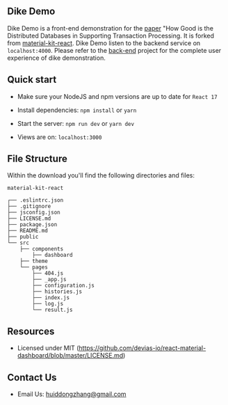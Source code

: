 ## Dike Demo
Dike Demo is a front-end demonstration for the [paper](https://github.com/DBHammer/Dike) "How Good is the Distributed Databases in Supporting Transaction Processing.
It is forked from [material-kit-react](https://github.com/devias-io/material-kit-react). Dike Demo listen to the backend service on `localhost:4000`. Please refer to the [back-end](https://github.com/HoniiTro19/dike-demo-backend) project for the complete user experience of dike demonstration.

## Quick start

- Make sure your NodeJS and npm versions are up to date for `React 17`

- Install dependencies: `npm install` or `yarn`

- Start the server: `npm run dev` or `yarn dev`

- Views are on: `localhost:3000`

## File Structure

Within the download you'll find the following directories and files:

```
material-kit-react

┌── .eslintrc.json
├── .gitignore
├── jsconfig.json
├── LICENSE.md
├── package.json
├── README.md
├── public
└── src
	├── components
	    ├── dashboard
	├── theme
	└── pages
		├── 404.js
		├── _app.js
		├── configuration.js
		├── histories.js
		├── index.js
		├── log.js
		└── result.js
```

## Resources

- Licensed under MIT (https://github.com/devias-io/react-material-dashboard/blob/master/LICENSE.md)

## Contact Us

- Email Us: huiddongzhang@gmail.com
